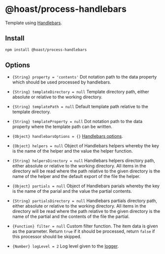 # @hoast/process-handlebars

Template using [Handlebars](https://github.com/handlebars-lang/handlebars.js#readme).

## Install

```ZSH
npm install @hoast/process-handlebars
```

## Options

- `{String} property = 'contents'` Dot notation path to the data property which should be used processed by handlebars.
- `{String} templateDirectory = null` Template directory path, either absolute or relative to the working directory.
- `{String} templatePath = null` Default template path relative to the template directory.
- `{String} templateProperty = null` Dot notation path to the data property where the template path can be written.
- `{Object} handlebarsOptions = {}` [Handlebars options](https://github.com/handlebars-lang/handlebars.js#readme).
- `{Object} helpers = null` Object of Handlebars helpers whereby the key is the name of the helper and the value the helper function.
- `{String} helpersDirectory = null` Handlebars helpers directory path, either absolute or relative to the working directory. All items in the directory will be read where the path relative to the given directory is the name of the helper and the default export of the file the helper.
- `{Object} partials = null` Object of Handlebars parials whereby the key is the name of the parial and the value the partial contents.
- `{String} partialsDirectory = null` Handlebars partials directory path, either absolute or relative to the working directory. All items in the directory will be read where the path relative to the given directory is the name of the partial and the contents of the file the partial.

- `{Function} filter = null` Custom filter function. The item data is given as the parameter. Return `true` if it should be processed, return `false` if this processor should be skipped.

- `{Number} logLevel = 2` Log level given to the [logger](https://github.com/hoast/hoast/tree/main/packages/utils#logger.js).
